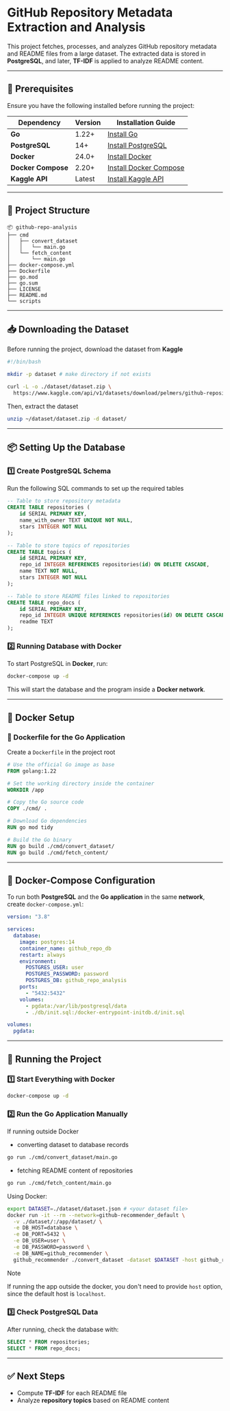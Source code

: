 # GitHub Repository Metadata Extraction and Analysis

This project fetches, processes, and analyzes GitHub repository metadata and README files from a large dataset. The extracted data is stored in **PostgreSQL**, and later, **TF-IDF** is applied to analyze README content.

---

## 📌 Prerequisites
Ensure you have the following installed before running the project:

| Dependency  | Version  | Installation Guide |
|------------|---------|--------------------|
| **Go**     | 1.22+   | [Install Go](https://go.dev/doc/install) |
| **PostgreSQL** | 14+ | [Install PostgreSQL](https://www.postgresql.org/download/) |
| **Docker**  | 24.0+  | [Install Docker](https://docs.docker.com/get-docker/) |
| **Docker Compose** | 2.20+ | [Install Docker Compose](https://docs.docker.com/compose/install/) |
| **Kaggle API** | Latest | [Install Kaggle API](https://www.kaggle.com/docs/api) |

---

## 📂 Project Structure
```
📦 github-repo-analysis
├── cmd
│   ├── convert_dataset
│   │   └── main.go
│   └── fetch_content
│       └── main.go
├── docker-compose.yml
├── Dockerfile
├── go.mod
├── go.sum
├── LICENSE
├── README.md
└── scripts
```

---

## 📥 Downloading the Dataset
Before running the project, download the dataset from **Kaggle**
```bash
#!/bin/bash

mkdir -p dataset # make directory if not exists

curl -L -o ./dataset/dataset.zip \
  https://www.kaggle.com/api/v1/datasets/download/pelmers/github-repository-metadata-with-5-stars
```
Then, extract the dataset
```bash
unzip ~/dataset/dataset.zip -d dataset/
```
---

## 📦 Setting Up the Database

### 1️⃣ Create PostgreSQL Schema
Run the following SQL commands to set up the required tables

```sql
-- Table to store repository metadata
CREATE TABLE repositories (
    id SERIAL PRIMARY KEY,
    name_with_owner TEXT UNIQUE NOT NULL,
    stars INTEGER NOT NULL
);

-- Table to store topics of repositories
CREATE TABLE topics (
    id SERIAL PRIMARY KEY,
    repo_id INTEGER REFERENCES repositories(id) ON DELETE CASCADE,
    name TEXT NOT NULL,
    stars INTEGER NOT NULL
);

-- Table to store README files linked to repositories
CREATE TABLE repo_docs (
    id SERIAL PRIMARY KEY,
    repo_id INTEGER UNIQUE REFERENCES repositories(id) ON DELETE CASCADE,
    readme TEXT
);
```

### 2️⃣ Running Database with Docker
To start PostgreSQL in **Docker**, run:
```bash
docker-compose up -d
```
This will start the database and the program inside a **Docker network**.

---

## 🐳 Docker Setup

### 📌 Dockerfile for the Go Application
Create a `Dockerfile` in the project root

```dockerfile
# Use the official Go image as base
FROM golang:1.22

# Set the working directory inside the container
WORKDIR /app

# Copy the Go source code
COPY ./cmd/ .

# Download Go dependencies
RUN go mod tidy

# Build the Go binary
RUN go build ./cmd/convert_dataset/
RUN go build ./cmd/fetch_content/
```

---

## 📌 Docker-Compose Configuration
To run both **PostgreSQL** and the **Go application** in the same **network**, create `docker-compose.yml`:

```yaml
version: "3.8"

services:
  database:
    image: postgres:14
    container_name: github_repo_db
    restart: always
    environment:
      POSTGRES_USER: user
      POSTGRES_PASSWORD: password
      POSTGRES_DB: github_repo_analysis
    ports:
      - "5432:5432"
    volumes:
      - pgdata:/var/lib/postgresql/data
      - ./db/init.sql:/docker-entrypoint-initdb.d/init.sql

volumes:
  pgdata:
```

---

## 🚀 Running the Project

### 1️⃣ Start Everything with Docker
```bash
docker-compose up -d
```

### 2️⃣ Run the Go Application Manually
If running outside Docker

+ converting dataset to database records
```bash
go run ./cmd/convert_dataset/main.go
```
+ fetching README content of repositories
```bash
go run ./cmd/fetch_content/main.go
```

Using Docker:

```bash
export DATASET=./dataset/dataset.json # <your dataset file>
docker run -it --rm --network=github-recommender_default \
  -v ./dataset/:/app/dataset/ \
  -e DB_HOST=database \
  -e DB_PORT=5432 \
  -e DB_USER=user \
  -e DB_PASSWORD=password \
  -e DB_NAME=github_recommender \
  github_recommender ./convert_dataset -dataset $DATASET -host github_repo_db
```

> [!NOTE]
> If running the app outside the docker, you don't need to provide `host` option, since the default host is `localhost`.

### 3️⃣ Check PostgreSQL Data
After running, check the database with:
```sql
SELECT * FROM repositories;
SELECT * FROM repo_docs;
```

---

## ✅ Next Steps
- Compute **TF-IDF** for each README file
- Analyze **repository topics** based on README content

